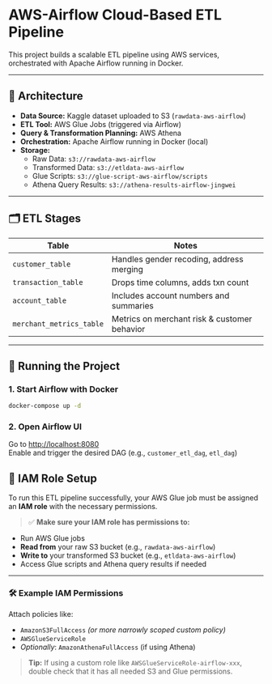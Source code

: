 # AWS-Airflow Cloud-Based ETL Pipeline

This project builds a scalable ETL pipeline using AWS services, orchestrated with Apache Airflow running in Docker.

---

## 🧱 Architecture

- **Data Source:** Kaggle dataset uploaded to S3 (`rawdata-aws-airflow`)
- **ETL Tool:** AWS Glue Jobs (triggered via Airflow)
- **Query & Transformation Planning:** AWS Athena
- **Orchestration:** Apache Airflow running in Docker (local)
- **Storage:**
  - Raw Data: `s3://rawdata-aws-airflow`
  - Transformed Data: `s3://etldata-aws-airflow`
  - Glue Scripts: `s3://glue-script-aws-airflow/scripts`
  - Athena Query Results: `s3://athena-results-airflow-jingwei`

---

## 🗂️ ETL Stages

| Table                     | Notes                                   |
|---------------------------|------------------------------------------|
| `customer_table`          | Handles gender recoding, address merging |
| `transaction_table`       | Drops time columns, adds txn count       |
| `account_table`           |Includes account numbers and summaries    |
| `merchant_metrics_table`  | Metrics on merchant risk & customer behavior|

---

## 🚀 Running the Project

### 1. Start Airflow with Docker

```bash
docker-compose up -d
```

### 2. Open Airflow UI

Go to [http://localhost:8080](http://localhost:8080)  
Enable and trigger the desired DAG (e.g., `customer_etl_dag`, `etl_dag`)

## 🔐 IAM Role Setup

To run this ETL pipeline successfully, your AWS Glue job must be assigned an **IAM role** with the necessary permissions.

> ✅ **Make sure your IAM role has permissions to:**

- Run AWS Glue jobs  
- **Read from** your raw S3 bucket (e.g., `rawdata-aws-airflow`)  
- **Write to** your transformed S3 bucket (e.g., `etldata-aws-airflow`)  
- Access Glue scripts and Athena query results if needed  

---

### 🛠️ Example IAM Permissions

Attach policies like:

- `AmazonS3FullAccess` *(or more narrowly scoped custom policy)*
- `AWSGlueServiceRole`
- *Optionally*: `AmazonAthenaFullAccess` (if using Athena)

> **Tip:** If using a custom role like `AWSGlueServiceRole-airflow-xxx`, double check that it has all needed S3 and Glue permissions.


